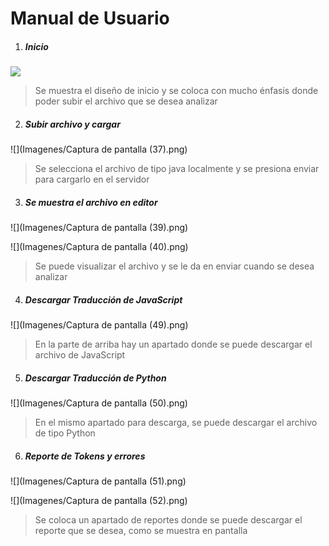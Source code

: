 # Manual de Usuario 

1. ##### Inicio 

![](https://github.com/mdaniel543/OLC1_P2_201709450/blob/master/Imagenes/Captura%20de%20pantalla%20(36).png)

> Se muestra el diseño de inicio y se coloca con mucho énfasis donde poder subir el archivo que se desea analizar



2. ##### Subir archivo y cargar 

![](Imagenes/Captura de pantalla (37).png)

> Se selecciona el archivo de tipo java localmente y se presiona enviar para cargarlo en el servidor 

3. ##### Se muestra el archivo en editor

![](Imagenes/Captura de pantalla (39).png)



![](Imagenes/Captura de pantalla (40).png)

 

> Se puede visualizar el archivo y se le da en enviar cuando se desea analizar



4. ##### Descargar Traducción de JavaScript

![](Imagenes/Captura de pantalla (49).png)

> En la parte de arriba hay un apartado donde se puede descargar el archivo de JavaScript



5. ##### Descargar Traducción de Python

![](Imagenes/Captura de pantalla (50).png)

> En el mismo apartado para descarga, se puede descargar el archivo de tipo Python 



6. ##### Reporte de Tokens y errores 

![](Imagenes/Captura de pantalla (51).png)

![](Imagenes/Captura de pantalla (52).png)



> Se coloca un apartado de reportes donde se puede descargar el reporte que se desea, como se muestra en pantalla

